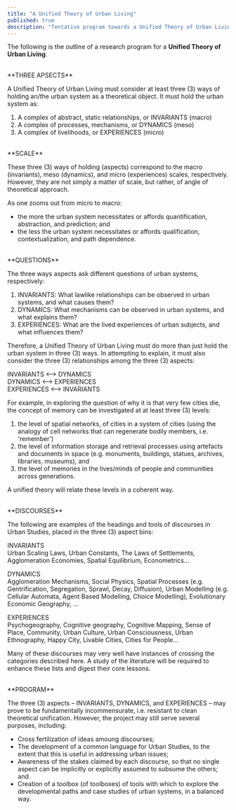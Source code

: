 ```yaml
---
title: "A Unified Theory of Urban Living"
published: true
description: "Tentative program towards a Unified Theory of Urban Living"
---
```

The following is the outline of a research program for a **Unified Theory of Urban Living**.

<br>
**THREE APSECTS**

A Unified Theory of Urban Living must consider at least three (3) ways of holding an/the urban system as a theoretical object. It must hold the urban system as:

1. A complex of abstract, static relationships, or INVARIANTS (macro)
2. A complex of processes, mechanisms, or DYNAMICS (meso)
3. A complex of livelihoods, or EXPERIENCES (micro)

<br>
**SCALE**

These three (3) ways of holding (aspects) correspond to the macro (invariants), meso (dynamics), and micro (experiences) scales, respectively. However, they are not simply a matter of scale, but rather, of angle of theoretical approach.

As one zooms out from micro to macro:

- the more the urban system necessitates or affords quantification, abstraction, and prediction; and
- the less the urban system necessitates or affords qualification, contextualization, and path dependence.

<br>
**QUESTIONS**

The three ways aspects ask different questions of urban systems, respectively:

1. INVARIANTS: What lawlike relationships can be observed in urban systems, and what causes them?
2. DYNAMICS: What mechanisms can be observed in urban systems, and what explains them?
3. EXPERIENCES: What are the lived experiences of urban subjects, and what influences them?

Therefore, a Unified Theory of Urban Living must do more than just hold the urban system in three (3) ways. In attempting to explain, it must also consider the three (3) relationships among the three (3) aspects:

INVARIANTS <--> DYNAMICS <br>
DYNAMICS <-->  EXPERIENCES <br>
EXPERIENCES <--> INVARIANTS

For example, in exploring the question of why it is that very few cities die, the concept of memory can be investigated at at least three (3) levels:

1. the level of spatial networks, of cities in a system of cities (using the analogy of cell networks that can regenerate bodily members, i.e. &#39;remember&#39;)
2. the level of information storage and retrieval processes using artefacts and documents in space (e.g. monuments, buildings, statues, archives, libraries, museums), and
3. the level of memories in the lives/minds of people and communities across generations.

A unified theory will relate these levels in a coherent way.

<br>
**DISCOURSES**

The following are examples of the headings and tools of discourses in Urban Studies, placed in the three (3) aspect bins:

INVARIANTS <br>
 Urban Scaling Laws, Urban Constants, The Laws of Settlements, Agglomeration Economies, Spatial Equilibrium, Econometrics…

DYNAMICS <br>
 Agglomeration Mechanisms, Social Physics, Spatial Processes (e.g. Gentrification, Segregation, Sprawl, Decay, Diffusion), Urban Modelling (e.g. Cellular Automata, Agent Based Modelling, Choice Modelling), Evolutionary Economic Geography, …

EXPERIENCES <br>
 Psychogeography, Cognitive geography, Cognitive Mapping, Sense of Place, Community, Urban Culture, Urban Consciousness, Urban Ethnography, Happy City, Livable Cities, Cities for People…

Many of these discourses may very well have instances of crossing the categories described here. A study of the literature will be required to enhance these lists and digest their core lessons.

<br>
**PROGRAM**

The three (3) aspects – INVARIANTS, DYNAMICS, and EXPERIENCES – may prove to be fundamentally incommensurate, i.e. resistant to clean theoretical unification. However, the project may still serve several purposes, including:

- Cross fertilization of ideas amoung discourses;
- The development of a common language for Urban Studies, to the extent that this is useful in addressing urban issues;
- Awareness of the stakes claimed by each discourse, so that no single aspect can be implicitly or explicitly assumed to subsume the others; and
- Creation of a toolbox (of toolboxes) of tools with which to explore the developmental paths and case studies of urban systems, in a balanced way.


